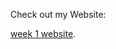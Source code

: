 Check out my Website:

[week 1 website](file:///Users/jackwitherspoon/Desktop/DH151/Week%201/Week%201%20Assignment/DH%20151_Week%201%20Assignment/index.html).
